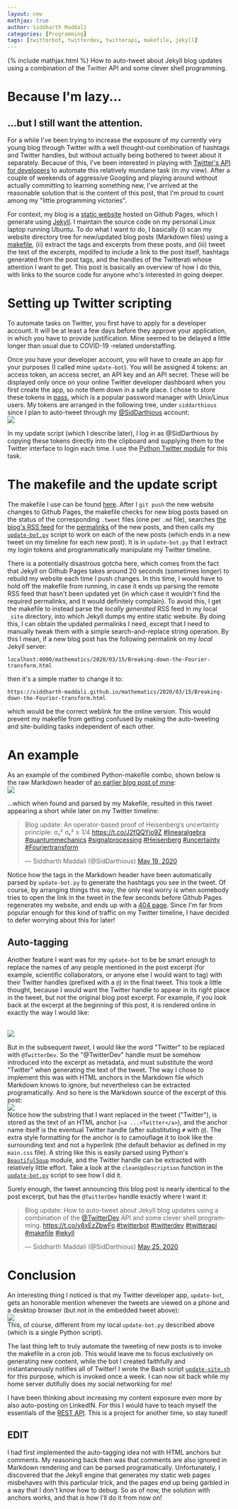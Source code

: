 ```yaml
---
layout: new
mathjax: true
author: Siddharth Maddali
categories: [Programming]
tags: [twitterbot, twitterdev, twitterapi, makefile, jekyll]
---
```


{% include mathjax.html %}
How to auto-tweet about Jekyll blog updates using a combination of the <a style="text-decoration:none; color:#333;" name="#TwitterDev">Twitter</a> API and some clever shell programming.

# Because I'm lazy...
## ...but I still want the attention.
For a while I've been trying to increase the exposure of my currently very young blog through Twitter with a well thought-out combination of hashtags and Twitter handles, but without actually being bothered to tweet about it separately.
Because of this, I've been interested in playing with [Twitter's API for developers](https://developer.twitter.com/en) to automate this relatively mundane task (in my view). 
After a couple of weekends of aggressive Googling and playing around without actually committing to learning something new, I've arrived at the reasonable solution that is the content of this post, that I'm proud to count among my "little programming victories". 

For context, my blog is a [static website](https://github.com/siddharth-maddali/siddharth-maddali.github.io) hosted on Github Pages, which I generate using [Jekyll](https://jekyllrb.com/).
I maintain the source code on my personal Linux laptop running Ubuntu.
To do what I want to do, I basically (i) scan my website directory tree for new/updated blog posts (Markdown files) using a [makefile](https://www.gnu.org/software/make/), (ii) extract the tags and excerpts from these posts, and (iii) tweet the text of the excerpts, modifed to include a link to the post itself, hashtags generated from the post tags, and the handles of the Twitterati whose attention I want to get.
This post is basically an overview of how I do this, with links to the source code for anyone who's interested in going deeper.

# Setting up Twitter scripting
To automate tasks on Twitter, you first have to apply for a developer account.
It will be at least a few days before they approve your application, in which you have to provide justification. 
Mine seemed to be delayed a little longer than usual due to COVID-19 -related understaffing.

Once you have your developer account, you will have to create an app for your purposes (I called mine `update-bot`). 
You will be assigned 4 tokens: an access token, an access secret, an API key and an API secret.
These will be displayed only once on your online Twitter developer dashboard when you first create the app, so note them down in a safe place.
I chose to store these tokens in [pass](https://www.passwordstore.org/), which is a popular password manager with Unix/Linux users.
My tokens are arranged in the following tree, under `siddarthious` since I plan to auto-tweet through my [@SidDarthious](https://twitter.com/SidDarthious/) account: 
<br/>
<img src="/images/blog/pass-branch.png" class="responsive-img-full">
<br/>

In my update script (which I describe later), I log in as @SidDarthious by copying these tokens directly into the clipboard and supplying them to the Twitter interface to login each time. 
I use the [Python Twitter module](https://github.com/sixohsix/twitter) for this task.

# The makefile and the update script

The makefile I use can be found [here](https://github.com/siddharth-maddali/siddharth-maddali.github.io/blob/master/Makefile). 
After I `git push` the new website changes to Github Pages, the makefile checks for new blog posts based on the status of the corresponding `.tweet` files (one per `.md` file), searches [the blog's RSS feed](https://siddharth-maddali.github.io/feed.xml) for the [permalinks](https://jekyllrb.com/docs/permalinks/) of the new posts, and then calls my [`update-bot.py`](https://github.com/siddharth-maddali/siddharth-maddali.github.io/blob/master/update-bot.py) script to work on each of the new posts (which ends in a new tweet on my timeline for each new post).
It is in `update-bot.py` that I extract my login tokens and programmatically manipulate my Twitter timeline.

There is a potentially disastrous gotcha here, which comes from the fact that Jekyll on Github Pages takes around 20 seconds (sometimes longer) to rebuild my website each time I push changes.
In this time, I would have to hold off the makefile from running, in case it ends up parsing the remote RSS feed that hasn't been updated yet (in which case it wouldn't find the required permalinks, and it would definitely complain). 
To avoid this, I get the makefile to instead parse the _locally generated_ RSS feed in my local `_site` directory, into which Jekyll dumps my entire static website.
By doing this, I can obtain the updated permalinks I need, except that I need to manually tweak them with a simple search-and-replace string operation.
By this I mean, if a new blog post has the following permalink on my _local_ Jekyll server:

	localhost:4000/mathematics/2020/03/15/Breaking-down-the-Fourier-transform.html

then it's a simple matter to change it to:

	https://siddharth-maddali.github.io/mathematics/2020/03/15/Breaking-down-the-Fourier-transform.html

which would be the correct weblink for the online version.
This would prevent my makefile from getting confused by making the auto-tweeting and site-building tasks independent of each other. 

# An example
As an example of the combined Python-makefile combo, shown below is the raw Markdown header of [an earlier blog post of mine](https://siddharth-maddali.github.io/mathematics/2020/05/18/an-operator-based-justification-of-the-heisenberg-uncertainty-principle.html):
<br/>
<img src="/images/blog/example-post.png" class="responsive-img-full">
<br/>

...which when found and parsed by my Makefile, resulted in this tweet appearing a short while later on my Twitter timeline: 
<blockquote class="twitter-tweet" data-theme="dark"><p lang="ro" dir="ltr">Blog update: An operator-based proof of Heisenberg’s uncertainty principle: σₓ² σₖ² ≥ 1/4 <a href="https://t.co/J2fQQYjo9Z">https://t.co/J2fQQYjo9Z</a> <a href="https://twitter.com/hashtag/linearalgebra?src=hash&amp;ref_src=twsrc%5Etfw">#linearalgebra</a> <a href="https://twitter.com/hashtag/quantummechanics?src=hash&amp;ref_src=twsrc%5Etfw">#quantummechanics</a> <a href="https://twitter.com/hashtag/signalprocessing?src=hash&amp;ref_src=twsrc%5Etfw">#signalprocessing</a> <a href="https://twitter.com/hashtag/Heisenberg?src=hash&amp;ref_src=twsrc%5Etfw">#Heisenberg</a> <a href="https://twitter.com/hashtag/uncertainty?src=hash&amp;ref_src=twsrc%5Etfw">#uncertainty</a> <a href="https://twitter.com/hashtag/Fouriertransform?src=hash&amp;ref_src=twsrc%5Etfw">#Fouriertransform</a></p>&mdash; Siddharth Maddali (@SidDarthious) <a href="https://twitter.com/SidDarthious/status/1262650770417205248?ref_src=twsrc%5Etfw">May 19, 2020</a></blockquote> <script async src="https://platform.twitter.com/widgets.js" charset="utf-8"></script>

Notice how the tags in the Markdown header have been automatically parsed by `update-bot.py` to generate the hashtags you see in the tweet. 
Of course, by arranging things this way, the only real worry is when somebody tries to open the link in the tweet in the few seconds before Github Pages regenerates my website, and ends up with a [404 page](https://en.wikipedia.org/wiki/HTTP_404).
Since I'm far from popular enough for this kind of traffic on my Twitter timeline, I have decided to defer worrying about this for later!

## Auto-tagging 
Another feature I want was for my `update-bot` to be be smart enough to replace the names of any people mentioned in the post excerpt (for example, scientific collaborators, or anyone else I would want to tag) with their Twitter handles (prefixed with a `@`) in the final tweet. 
This took a little thought, because I would want the Twitter handle to appear in its right place in the tweet, but not the original blog post excerpt.
For example, if you look back at the excerpt at the beginning of this post, it is rendered online in exactly the way I would like: 

<br/>
<img src="/images/blog/excerpt-example.png" class="responsive-img-full">
<br/>

But in the subsequent _tweet_, I would like the word "Twitter" to be replaced with `@TwitterDev`.
So the "@TwitterDev" handle must be somehow introduced into the excerpt as metadata, and must substitute the word "Twitter" when generating the text of the tweet.
The way I chose to implement this was with HTML anchors in the Markdown file which Markdown knows to ignore, but nevertheless can be extracted programatically.
And so here is the Markdown source of the excerpt of this post:
<br/>
<img src="/images/blog/excerpt-source.png" class="responsive-img-full">
<br/>
Notice how the substring that I want replaced in the tweet ("Twitter"), is stored as the text of an HTML anchor (`<a ...>Twitter</a>`), and the anchor name itself is the eventual Twitter handle (after substituting `#` with `@`). 
The extra style formatting for the anchor is to camouflage it to look like the surrounding text and not a hyperlink (the default behavior as defined in my `main.css` file).
A string like this is easily parsed using Python's [`BeautifulSoup`](https://www.crummy.com/software/BeautifulSoup/bs4/doc/) module, and the Twitter handle can be extracted with relatively little effort.
Take a look at the `cleanUpDescription` function in the [`update-bot.py`](https://github.com/siddharth-maddali/siddharth-maddali.github.io/blob/master/update-bot.py) script to see how I did it.

Surely enough, the tweet announcing this blog post is nearly identical to the post excerpt, but has the `@TwitterDev` handle exactly where I want it: 
<blockquote class="twitter-tweet" data-theme="dark"><p lang="en" dir="ltr">Blog update: How to auto-tweet about Jekyll blog updates using a combination of the <a href="https://twitter.com/TwitterDev?ref_src=twsrc%5Etfw">@TwitterDev</a> API and some clever shell programming. <a href="https://t.co/y8xEzZbwFo">https://t.co/y8xEzZbwFo</a> <a href="https://twitter.com/hashtag/twitterbot?src=hash&amp;ref_src=twsrc%5Etfw">#twitterbot</a> <a href="https://twitter.com/hashtag/twitterdev?src=hash&amp;ref_src=twsrc%5Etfw">#twitterdev</a> <a href="https://twitter.com/hashtag/twitterapi?src=hash&amp;ref_src=twsrc%5Etfw">#twitterapi</a> <a href="https://twitter.com/hashtag/makefile?src=hash&amp;ref_src=twsrc%5Etfw">#makefile</a> <a href="https://twitter.com/hashtag/jekyll?src=hash&amp;ref_src=twsrc%5Etfw">#jekyll</a></p>&mdash; Siddharth Maddali (@SidDarthious) <a href="https://twitter.com/SidDarthious/status/1264828558255497216?ref_src=twsrc%5Etfw">May 25, 2020</a></blockquote> <script async src="https://platform.twitter.com/widgets.js" charset="utf-8"></script>

# Conclusion
An interesting thing I noticed is that my Twitter developer app, `update-bot`, gets an honorable mention whenever the tweets are viewed on a phone and a desktop browser (but not in the embedded tweet above):
<br/>
<img src="/images/blog/example-post-phone.png" class="responsive-img-full">
<br/>
This, of course, different from my local `update-bot.py` described above (which is a single Python script).

The last thing left to truly automate the tweeting of new posts is to invoke the makefile in a cron job. 
This would leave me to focus exclusively on generating new content, while the bot I created faithfully and instantaneously notifies all of Twitter!
I wrote the Bash script [`update-site.sh`](https://github.com/siddharth-maddali/siddharth-maddali.github.io/blob/master/update-site.sh) for this purpose, which is invoked once a week. 
I can now sit back while my home server dutifully does my social networking for me!

I have been thinking about increasing my content exposure even more by also auto-posting on LinkedIN. 
For this I would have to teach myself the essentials of the [REST API](https://developer.linkedin.com/docs/rest-api). 
This is a project for another time, so stay tuned!

## EDIT
I had first implemented the auto-tagging idea not with HTML anchors but comments. 
My reasoning back then was that comments are also ignored in Markdown rendering and can be parsed programatically. 
Unfortunately, I discovered that the Jekyll engine that generates my static web pages misbehaves with this particular trick, and the pages end up being garbled in a way that I don't know how to debug.
So as of now, the solution with anchors works, and that is how I'll do it from now on!

